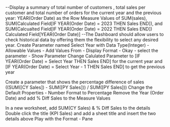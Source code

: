 --Display a summary of total number of customers , total sales per customer and total number of orders for the current year and the previous year:
YEAR(Order Date) as the Row
Measure Values of SUM(sales), SUM(Calculated Field[IF YEAR(Order Date) = 2023 THEN Sales END]), and SUM(Calcualted Field[IF YEAR(Order Date) = 2022 THEN Sales END])
Calculated Field[YEAR(Order Date)]
--The Dashboard should allow users to check historical data by offering them the flexibility to select any desired year.
Create Parameter named Select Year with Data Type(Integer) - Allowable Values - Add Values From - Display Format - Okay - select the parameter - Show Parameter
Change Calulated Parameter to [IF YEAR(Order Date) = Select Year THEN Sales END] for the current year and [IF YEAR(Order Date) = Select Year - 1 THEN Sales END] to get the previous year

Create a parameter that shows the percentage difference of sales ((SUM([CY Sales]) - SUM([PY Sales])) / SUM([PY Sales]))
Change the Default Properties - Number Format to Percentage
Remove the Year (Order Date) and add % Diff Sales to the Measure Values

In a new worksheet, add SUM(CY Sales) & % Diff Sales to the details
Double click the title (KPI Sales) and add a sheet title and insert the two details above
Play with the Format - Pane
